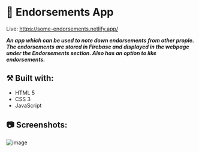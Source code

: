 # 🤝 Endorsements App

Live: https://some-endorsements.netlify.app/

***An app which can be used to note down endorsements from other prople.
The endorsements are stored in Firebase and displayed in the webpage under the Endorsements section.
Also has an option to like endorsements.***

## ⚒️ Built with:
- HTML 5
- CSS 3
- JavaScript

## 📷 Screenshots:

![image](https://github.com/Ashwin-S-Nambiar/endorsement-app/assets/76719333/10c2a6ac-8ee6-4fc1-9cb0-70d53a16ced7)

